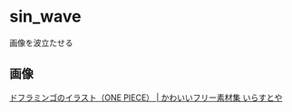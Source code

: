 # sin_wave
画像を波立たせる

## 画像
[ドフラミンゴのイラスト（ONE PIECE） | かわいいフリー素材集 いらすとや](https://www.irasutoya.com/2021/01/doflamingo.html)